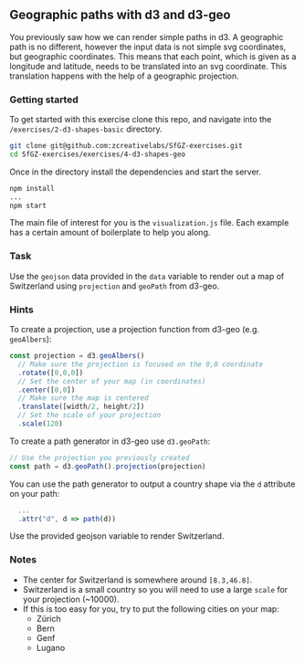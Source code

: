 
## Geographic paths with d3 and d3-geo

You previously saw how we can render simple paths in d3. A geographic path is no different, however the input data is not simple svg coordinates, but geographic coordinates. This means that each point, which is given as a longitude and latitude, needs to be translated into an svg coordinate. This translation happens with the help of a geographic projection.

### Getting started

To get started with this exercise clone this repo, and navigate into the `/exercises/2-d3-shapes-basic` directory.

```bash
git clone git@github.com:zcreativelabs/SfGZ-exercises.git
cd SfGZ-exercises/exercises/4-d3-shapes-geo
```

Once in the directory install the dependencies and start the server.

```bash
npm install
...
npm start
```

The main file of interest for you is the `visualization.js` file. Each example has a certain amount of boilerplate to help you along.

### Task

Use the `geojson` data provided in the `data` variable to render out a map of Switzerland using `projection` and `geoPath` from d3-geo.

### Hints

To create a projection, use a projection function from d3-geo (e.g. `geoAlbers`):

```js
const projection = d3.geoAlbers()
  // Make sure the projection is focused on the 0,0 coordinate
  .rotate([0,0,0])
  // Set the center of your map (in coordinates)
  .center([0,0])
  // Make sure the map is centered
  .translate([width/2, height/2])
  // Set the scale of your projection
  .scale(120)

```

To create a path generator in d3-geo use `d3.geoPath`:

```js
// Use the projection you previously created
const path = d3.geoPath().projection(projection)

```

You can use the path generator to output a country shape via the `d` attribute on your path:

```js
  ...
  .attr("d", d => path(d))
```

Use the provided geojson variable to render Switzerland.

### Notes

* The center for Switzerland is somewhere around `[8.3,46.8]`.
* Switzerland is a small country so you will need to use a large `scale` for your projection (~10000).
* If this is too easy for you, try to put the following cities on your map:
  * Zürich
  * Bern
  * Genf
  * Lugano
